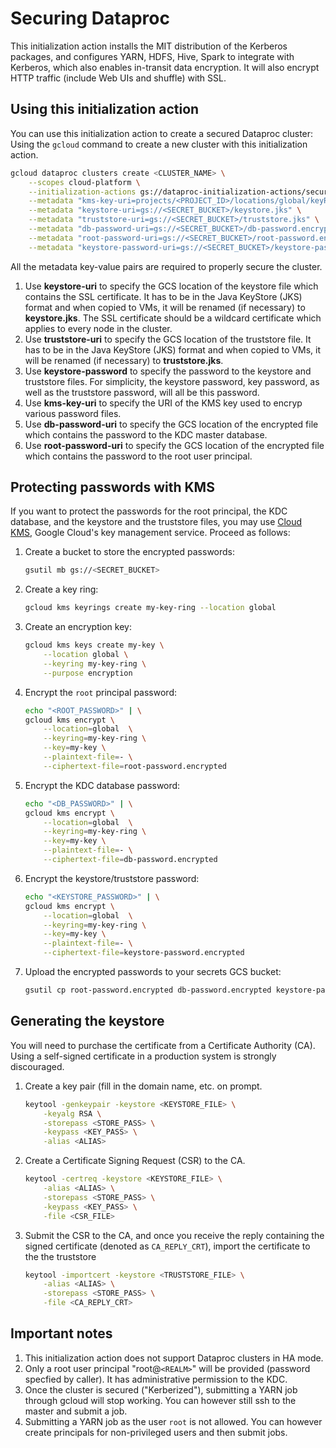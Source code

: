 # Securing Dataproc

This initialization action installs the MIT distribution of the Kerberos packages, and configures YARN, HDFS, Hive, Spark to integrate with Kerberos, which also enables in-transit data encryption.
It will also encrypt HTTP traffic (include Web UIs and shuffle) with SSL.

## Using this initialization action
You can use this initialization action to create a secured Dataproc cluster:
  Using the `gcloud` command to create a new cluster with this initialization action.

```bash
gcloud dataproc clusters create <CLUSTER_NAME> \
    --scopes cloud-platform \
    --initialization-actions gs://dataproc-initialization-actions/secure/secure.sh \
    --metadata "kms-key-uri=projects/<PROJECT_ID>/locations/global/keyRings/my-key-rings/cryptoKeys/my-key" \
    --metadata "keystore-uri=gs://<SECRET_BUCKET>/keystore.jks" \
    --metadata "truststore-uri=gs://<SECRET_BUCKET>/truststore.jks" \
    --metadata "db-password-uri=gs://<SECRET_BUCKET>/db-password.encrypted" \
    --metadata "root-password-uri=gs://<SECRET_BUCKET>/root-password.encrypted" \
    --metadata "keystore-password-uri=gs://<SECRET_BUCKET>/keystore-password.encrypted"
```

All the metadata key-value pairs are required to properly secure the cluster.

1. Use **keystore-uri** to specify the GCS location of the keystore file which contains the SSL certificate. It has to be in the Java KeyStore (JKS) format and when copied to VMs, it will be renamed (if necessary) to **keystore.jks**. The SSL certificate should be a wildcard certificate which applies to every node in the cluster.
2. Use **truststore-uri** to specify the GCS location of the truststore file. It has to be in the Java KeyStore (JKS) format and when copied to VMs, it will be renamed (if necessary) to **truststore.jks**.
3. Use **keystore-password** to specify the password to the keystore and truststore files. For simplicity, the keystore password, key password, as well as the truststore password, will all be this password.
4. Use **kms-key-uri** to specify the URI of the KMS key used to encryp various password files.
5. Use **db-password-uri** to specify the GCS location of the encrypted file which contains the password to the KDC master database.
6. Use **root-password-uri** to specify the GCS location of the encrypted file which contains the password to the root user principal.

## Protecting passwords with KMS

If you want to protect the passwords for the root principal, the KDC database, and the keystore and the truststore files, you may use [Cloud KMS](https://cloud.google.com/kms/),
Google Cloud's key management service. Proceed as follows:

1. Create a bucket to store the encrypted passwords:

    ```bash
    gsutil mb gs://<SECRET_BUCKET>
    ```

2. Create a key ring:

    ```bash
    gcloud kms keyrings create my-key-ring --location global
    ```

3. Create an encryption key:

    ```bash
    gcloud kms keys create my-key \
        --location global \
        --keyring my-key-ring \
        --purpose encryption
    ```

4. Encrypt the `root` principal password:

    ```bash
    echo "<ROOT_PASSWORD>" | \
    gcloud kms encrypt \
        --location=global  \
        --keyring=my-key-ring \
        --key=my-key \
        --plaintext-file=- \
        --ciphertext-file=root-password.encrypted
    ```

5. Encrypt the KDC database password:

    ```bash
    echo "<DB_PASSWORD>" | \
    gcloud kms encrypt \
        --location=global  \
        --keyring=my-key-ring \
        --key=my-key \
        --plaintext-file=- \
        --ciphertext-file=db-password.encrypted
    ```

6. Encrypt the keystore/truststore password:

    ```bash
    echo "<KEYSTORE_PASSWORD>" | \
    gcloud kms encrypt \
        --location=global  \
        --keyring=my-key-ring \
        --key=my-key \
        --plaintext-file=- \
        --ciphertext-file=keystore-password.encrypted
    ```
7. Upload the encrypted passwords to your secrets GCS bucket:

    ```bash
    gsutil cp root-password.encrypted db-password.encrypted keystore-password.encrypted gs://<SECRET_BUCKET>
    ```
## Generating the keystore

You will need to purchase the certificate from a Certificate Authority (CA).
Using a self-signed certificate in a production system is strongly discouraged.

1. Create a key pair (fill in the domain name, etc. on prompt.

    ```bash
    keytool -genkeypair -keystore <KEYSTORE_FILE> \
        -keyalg RSA \
        -storepass <STORE_PASS> \
        -keypass <KEY_PASS> \
        -alias <ALIAS>
    ```
2. Create a Certificate Signing Request (CSR) to the CA.

    ```bash
    keytool -certreq -keystore <KEYSTORE_FILE> \
        -alias <ALIAS> \
        -storepass <STORE_PASS> \
        -keypass <KEY_PASS> \
        -file <CSR_FILE>
    ```
3. Submit the CSR to the CA, and once you receive the reply containing the
   signed certificate (denoted as `CA_REPLY_CRT`), import the certificate to the the truststore

    ```bash
    keytool -importcert -keystore <TRUSTSTORE_FILE> \
        -alias <ALIAS> \
        -storepass <STORE_PASS> \
        -file <CA_REPLY_CRT>
    ```

## Important notes
1. This initialization action does not support Dataproc clusters in HA mode.
2. Only a root user principal "root@`<REALM>`" will be provided (password specfied by caller). It has administrative permission to the KDC.
3. Once the cluster is secured ("Kerberized"), submitting a YARN job through gcloud will stop working. You can however still ssh to the master and submit a job.
4. Submitting a YARN job as the user `root` is not allowed. You can however create principals for non-privileged users and then submit jobs.
